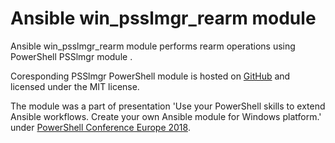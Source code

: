 # Ansible win_psslmgr_rearm module

Ansible win_psslmgr_rearm module performs rearm operations using PowerShell PSSlmgr module .

Coresponding PSSlmgr PowerShell module is hosted on [GitHub](https://github.com/it-praktyk/PSSlmgr) and licensed under the MIT license.

The module was a part of presentation 'Use your PowerShell skills to extend Ansible workflows. Create your own Ansible module for Windows platform.' under [PowerShell Conference Europe 2018](http://www.psconf.eu/).
